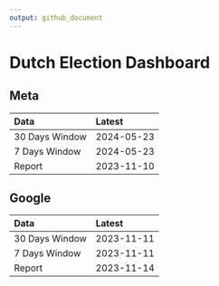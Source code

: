 ```yaml
---
output: github_document
---
```


# Dutch Election Dashboard



## Meta


|Data           |Latest     |
|:--------------|:----------|
|30 Days Window |2024-05-23 |
|7 Days Window  |2024-05-23 |
|Report         |2023-11-10 |

## Google


|Data           |Latest     |
|:--------------|:----------|
|30 Days Window |2023-11-11 |
|7 Days Window  |2023-11-11 |
|Report         |2023-11-14 |

